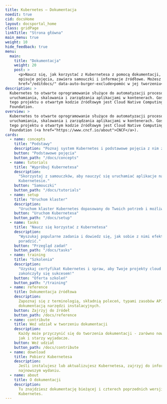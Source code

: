 ```yaml
---
title: Kubernetes — Dokumentacja
noedit: true
cid: docsHome
layout: docsportal_home
class: gridPage
linkTitle: "Strona główna"
main_menu: true
weight: 10
hide_feedback: true
menu:
  main:
    title: "Dokumentacja"
    weight: 20
    post: >
      <p>Naucz się, jak korzystać z Kubernetesa z pomocą dokumentacji, która
      opisuje pojęcia, zawiera samouczki i informacje źródłowe. Możesz także <a
      href="/editdocs/" data-auto-burger-exclude>pomóc w jej tworzeniu</a>!</p>
description: >
  Kubernetes to otwarte oprogramowanie służące do automatyzacji procesów
  uruchamiania, skalowania i zarządzania aplikacjami w kontenerach. Gospodarzem
  tego projektu o otwartym kodzie źródłowym jest Cloud Native Computing
  Foundation.
overview: >
  Kubernetes to otwarte oprogramowanie służące do automatyzacji procesów
  uruchamiania, skalowania i zarządzania aplikacjami w kontenerach. Gospodarzem
  tego projektu o otwartym kodzie źródłowym jest Cloud Native Computing
  Foundation (<a href="https://www.cncf.io/about">CNCF</a>).
cards:
  - name: concepts
    title: "Podstawy"
    description: "Poznaj system Kubernetes i podstawowe pojęcia z nim związane."
    button: "Podstawowe pojęcia"
    button_path: "/docs/concepts"
  - name: tutorials
    title: "Wypróbuj Kubernetesa"
    description:
      "Skorzystaj z samouczków, aby nauczyć się uruchamiać aplikacje na
      Kubernetesie."
    button: "Samouczki"
    button_path: "/docs/tutorials"
  - name: setup
    title: "Uruchom klaster"
    description:
      "Uruchom klaster Kubernetes dopasowany do Twoich potrzeb i możliwości."
    button: "Uruchom Kubernetesa"
    button_path: "/docs/setup"
  - name: tasks
    title: "Naucz się korzystać z Kubernetesa"
    description:
      "Wyszukaj popularne zadania i dowiedz się, jak sobie z nimi efektywnie
      poradzić."
    button: "Przegląd zadań"
    button_path: "/docs/tasks"
  - name: training
    title: "Szkolenia"
    description:
      "Uzyskaj certyfikat Kubernetes i spraw, aby Twoje projekty cloud native
      zakończyły się sukcesem!"
    button: "Oferta szkoleń"
    button_path: "/training"
  - name: reference
    title: Dokumentacja źródłowa
    description:
      Zapoznaj się z terminologią, składnią poleceń, typami zasobów API i
      dokumentacją narzędzi instalacyjnych.
    button: Zajrzyj do źródeł
    button_path: /docs/reference
  - name: contribute
    title: Weź udział w tworzeniu dokumentacji
    description:
      Każdy może przyczynić się do tworzenia dokumentacji - zarówno nowicjusze,
      jak i starzy wyjadacze.
    button: Weź udział
    button_path: /docs/contribute
  - name: download
    title: Pobierz Kubernetesa
    description:
      Jeśli instalujesz lub aktualizujesz Kubernetesa, zajrzyj do informacji o
      najnowszym wydaniu.
  - name: about
    title: O dokumentacji
    description:
      Tu znajdziesz dokumentację bieżącej i czterech poprzednich wersji
      Kubernetes.
---
```

